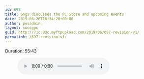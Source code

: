 ```yaml
---
id: 698
title: Gogs discusses the PC Store and upcoming events
date: 2019-06-26T16:34:20+00:00
author: pwsadmin
layout: swccgpc
guid: http://71c.83c.myftpupload.com/2019/06/697-revision-v1/
permalink: /697-revision-v1/
---
```

 

Duration: 55:43<figure class="wp-block-audio"><audio controls src="http://71c.83c.myftpupload.com/wp-content/uploads/2019/04/Gogs-discusses-the-PC-Store-and-upcoming-events.mp3"></audio></figure>